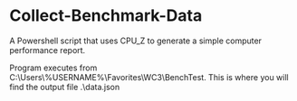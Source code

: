 # Collect-Benchmark-Data
A Powershell script that uses CPU_Z to generate a simple computer performance report.

Program executes from C:\\Users\\%USERNAME%\Favorites\\WC3\\BenchTest.
This is where you will find the output file .\data.json

